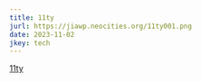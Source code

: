```yaml
---
title: 11ty
jurl: https://jiawp.neocities.org/11ty001.png
date: 2023-11-02
jkey: tech
---
```

[11ty](https://www.11ty.dev/)

